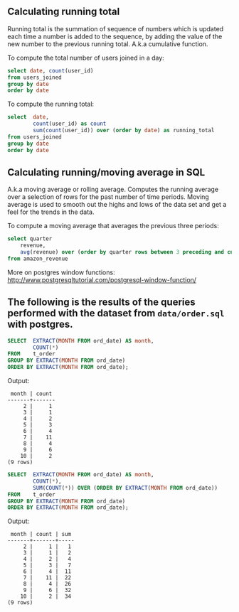 ## Calculating running total

Running total is the summation of sequence of numbers which is updated each time a number is added to the sequence, by adding the value of the new number to the previous running total. A.k.a cumulative function.


To compute the total number of users joined in a day:

```sql
select date, count(user_id)
from users_joined
group by date
order by date
```

To compute the running total:

```sql
select 	date, 
		count(user_id) as count
		sum(count(user_id)) over (order by date) as running_total
from users_joined
group by date
order by date
```

## Calculating running/moving average in SQL

A.k.a moving average or rolling average. Computes the running average over a selection of rows for the past number of time periods. Moving average is used to smooth out the highs and lows of the data set and get a feel for the trends in the data.

To compute a moving average that averages the previous three periods:

```sql
select quarter
	revenue,
	avg(revenue) over (order by quarter rows between 3 preceding and current row)
from amazon_revenue
```

More on postgres window functions:
http://www.postgresqltutorial.com/postgresql-window-function/


## The following is the results of the queries performed with the dataset from `data/order.sql` with postgres.

```sql
SELECT 	EXTRACT(MONTH FROM ord_date) AS month, 
		COUNT(*) 
FROM 	t_order
GROUP BY EXTRACT(MONTH FROM ord_date) 
ORDER BY EXTRACT(MONTH FROM ord_date);
```

Output: 
```
 month | count
-------+-------
     2 |     1
     3 |     1
     4 |     2
     5 |     3
     6 |     4
     7 |    11
     8 |     4
     9 |     6
    10 |     2
(9 rows)
```

```sql
SELECT 	EXTRACT(MONTH FROM ord_date) AS month, 
		COUNT(*),
		SUM(COUNT(*)) OVER (ORDER BY EXTRACT(MONTH FROM ord_date))
FROM 	t_order
GROUP BY EXTRACT(MONTH FROM ord_date) 
ORDER BY EXTRACT(MONTH FROM ord_date);
```

Output:
```
 month | count | sum
-------+-------+-----
     2 |     1 |   1
     3 |     1 |   2
     4 |     2 |   4
     5 |     3 |   7
     6 |     4 |  11
     7 |    11 |  22
     8 |     4 |  26
     9 |     6 |  32
    10 |     2 |  34
(9 rows)
```
